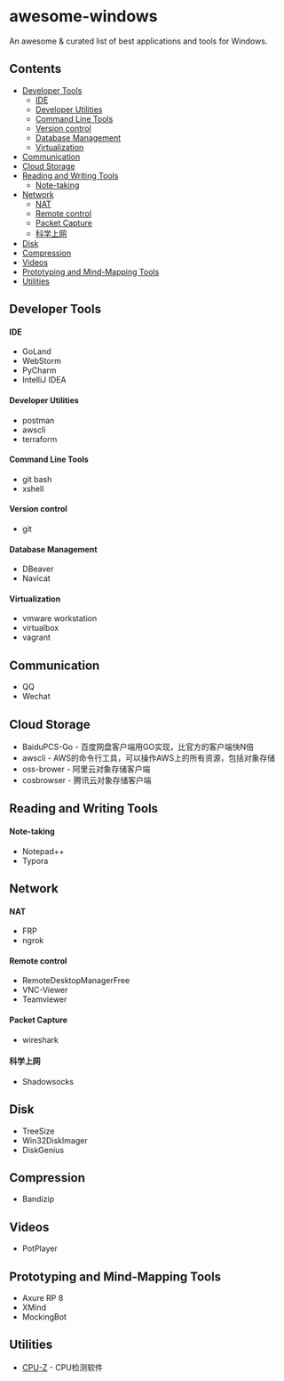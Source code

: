 # awesome-windows
An awesome & curated list of best applications and tools for Windows.
## Contents
- [Developer Tools](#developer-tools)
  - [IDE](#ide)
  - [Developer Utilities](#developer-utilities)
  - [Command Line Tools](#command-line-tools)
  - [Version control](#version-control)
  - [Database Management](#database-management)
  - [Virtualization](#virtualization)
- [Communication](#communication)
- [Cloud Storage](#cloud-storage)
- [Reading and Writing Tools](#reading-and-writing-tools)
  - [Note-taking](#note-taking)
- [Network](#network)
  - [NAT](#nat)
  - [Remote control](#remote-control)
  - [Packet Capture](#packet-capture)
  - [科学上网](#科学上网)
- [Disk](#disk)
- [Compression](#compression)
- [Videos](#videos)
- [Prototyping and Mind-Mapping Tools](#prototyping-and-mind-mapping-tools)
- [Utilities](#utilities)
## Developer Tools
#### IDE
- GoLand
- WebStorm
- PyCharm
- IntelliJ IDEA
#### Developer Utilities
- postman
- awscli
- terraform
#### Command Line Tools
- git bash
- xshell
#### Version control
- git
#### Database Management
- DBeaver
- Navicat
#### Virtualization
- vmware workstation
- virtualbox
- vagrant
## Communication
- QQ
- Wechat
## Cloud Storage
- BaiduPCS-Go - 百度网盘客户端用GO实现，比官方的客户端快N倍
- awscli - AWS的命令行工具，可以操作AWS上的所有资源，包括对象存储
- oss-brower - 阿里云对象存储客户端
- cosbrowser - 腾讯云对象存储客户端
## Reading and Writing Tools
#### Note-taking
- Notepad++
- Typora
## Network
#### NAT
- FRP
- ngrok
#### Remote control
- RemoteDesktopManagerFree
- VNC-Viewer
- Teamviewer
#### Packet Capture
- wireshark
#### 科学上网
- Shadowsocks
## Disk
- TreeSize
- Win32DiskImager
- DiskGenius
## Compression
- Bandizip
## Videos
- PotPlayer
## Prototyping and Mind-Mapping Tools
- Axure RP 8
- XMind
- MockingBot
## Utilities
- [CPU-Z](https://pan.baidu.com/s/17KNAyGOB6tTkK2l5wwLb2w) - CPU检测软件
